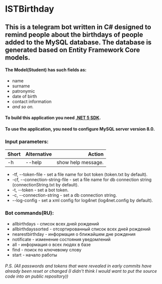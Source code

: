 # ISTBirthday
## This is a telegram bot written in C# designed to remind people about the birthdays of people added to the MySQL database. The database is generated based on Entity Framework Core models. 
#### The Model(Student) has such fields as: 
* name
* surname
* patronymic
* date of birth
* contact information
* *and so on.*


#### To build this application you need [.NET 5 SDK](https://dotnet.microsoft.com/download).

#### To use the application, you need to configure MySQL server version 8.0.

### Input parameters:
Short | Alternative | Action
--- | ------- | ---:
-h | --help | show help message.
* -tf, --token-file               - set a file name for bot token (token.txt by default).
* -cf, --connection-string-file   - set a file name for db connection string (connectionString.txt by default).
* -t, --token                     - set a bot token.
* -c, --connection-string         - set a db connection string.
* --log-config                    - set a xml config for log4net (log4net.config by default).
  
### Bot commands(RU):
*  allbirthdays - список всех дней рождений
*  allbirthdayssorted - отсортированный список всех дней рождений
*  nearestbirthday - информация о ближайшем дне рождения
*  notificate - изменение состояния уведомлений
*  all - информация о всех людях в базе
*  find - поиск по ключевому слову
*  start - начало работы


###### *P.S. (All passwords and tokens that were revealed in early commits have already been reset or changed (I didn't think I would want to put the source code into an public repository))*
